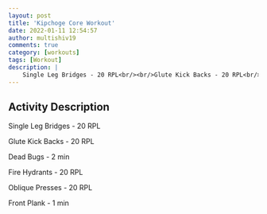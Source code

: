 ```yaml
---
layout: post
title: 'Kipchoge Core Workout'
date: 2022-01-11 12:54:57
author: multishiv19
comments: true
category: [workouts]
tags: [Workout]
description: |
    Single Leg Bridges - 20 RPL<br/><br/>Glute Kick Backs - 20 RPL<br/><br/>Dead Bugs - 2 min<br/><br/>Fire Hydrants - 20 RPL<br/><br/>Oblique Presses - 20 RPL<br/><br/>Front Plank - 1 min
---
```



## Activity Description
Single Leg Bridges - 20 RPL

Glute Kick Backs - 20 RPL

Dead Bugs - 2 min

Fire Hydrants - 20 RPL

Oblique Presses - 20 RPL

Front Plank - 1 min


<div width='100%' class='strava-embed-placeholder' data-embed-type='activity' data-embed-id='6509431404'></div>
<script src='https://strava-embeds.com/embed.js'></script>
